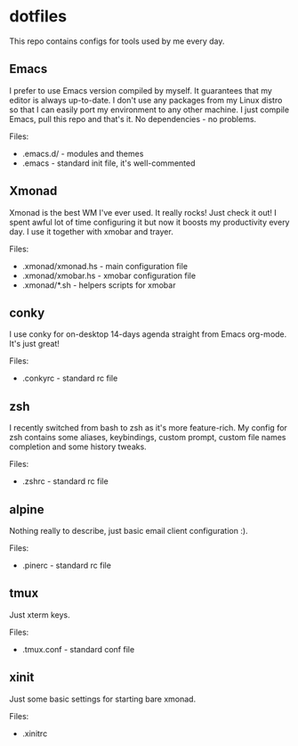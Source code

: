 dotfiles
========

This repo contains configs for tools used by me every day.

Emacs
-----

I prefer to use Emacs version compiled by myself. It guarantees that my editor
is always up-to-date. I don't use any packages from my Linux distro so that I
can easily port my environment to any other machine. I just compile Emacs, pull
this repo and that's it. No dependencies - no problems.

Files:
* .emacs.d/ - modules and themes
* .emacs - standard init file, it's well-commented

Xmonad
------

Xmonad is the best WM I've ever used. It really rocks! Just check it out! I
spent awful lot of time configuring it but now it boosts my productivity
every day. I use it together with xmobar and trayer.

Files:
* .xmonad/xmonad.hs - main configuration file
* .xmonad/xmobar.hs - xmobar configuration file
* .xmonad/*.sh - helpers scripts for xmobar

conky
-----

I use conky for on-desktop 14-days agenda straight from Emacs org-mode. It's
just great!

Files:
* .conkyrc - standard rc file

zsh
---

I recently switched from bash to zsh as it's more feature-rich. My config for
zsh contains some aliases, keybindings, custom prompt, custom file names
completion and some history tweaks.

Files:
* .zshrc - standard rc file

alpine
------

Nothing really to describe, just basic email client configuration :).

Files:
* .pinerc - standard rc file

tmux
----

Just xterm keys.

Files:
* .tmux.conf - standard conf file

xinit
-----

Just some basic settings for starting bare xmonad.

Files:
* .xinitrc